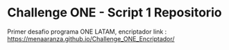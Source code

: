 # Challenge ONE - Script 1 Repositorio
 Primer desafio programa ONE LATAM, encriptador
 link : https://menaaranza.github.io/Challenge_ONE_Encriptador/ 
